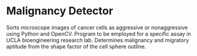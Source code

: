 # Malignancy Detector
Sorts microscope images of cancer cells as aggressive or nonaggressive using Python and OpenCV. Program to be employed for a specific assay in UCLA bioengineering research lab. Determines malignancy and migratory aptitude from the shape factor of the cell sphere outline. 
